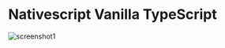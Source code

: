 # Nativescript Vanilla TypeScript

![screenshot1](https://user-images.githubusercontent.com/6443154/29322507-e83e72a8-8207-11e7-81cf-f551fa57bed5.png)

